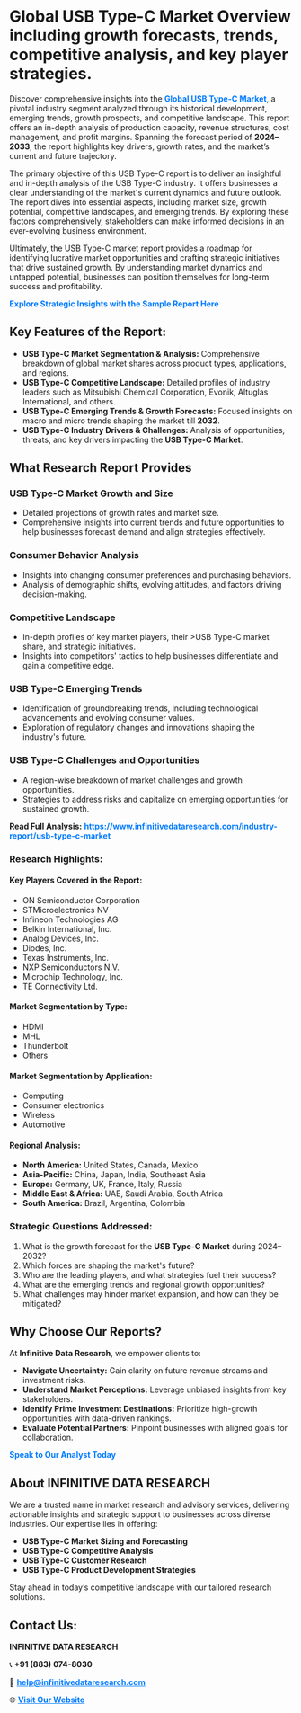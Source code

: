 <h1>Global USB Type-C Market Overview including growth forecasts, trends, competitive analysis, and key player strategies.</h1>
<p>
Discover comprehensive insights into the 
<a href="https://www.infinitivedataresearch.com/industry-report/usb-type-c-market" rel="dofollow" style="color: #007BFF; text-decoration: none;"><strong>Global USB Type-C Market</strong></a>, a pivotal industry segment analyzed through its historical development, emerging trends, growth prospects, and competitive landscape. This report offers an in-depth analysis of production capacity, revenue structures, cost management, and profit margins. Spanning the forecast period of <strong>2024–2033</strong>, the report highlights key drivers, growth rates, and the market’s current and future trajectory.
</p>
<p>
The primary objective of this USB Type-C report is to deliver an insightful and in-depth analysis of the USB Type-C industry. It offers businesses a clear understanding of the market's current dynamics and future outlook. The report dives into essential aspects, including market size, growth potential, competitive landscapes, and emerging trends. By exploring these factors comprehensively, stakeholders can make informed decisions in an ever-evolving business environment.
</p>
<p>
Ultimately, the USB Type-C market report provides a roadmap for identifying lucrative market opportunities and crafting strategic initiatives that drive sustained growth. By understanding market dynamics and untapped potential, businesses can position themselves for long-term success and profitability.
</p>
<p>
<a href="https://www.infinitivedataresearch.com/request-sample/reportId=106429" style="color: #007BFF; text-decoration: none;"><strong>Explore Strategic Insights with the Sample Report Here</strong></a>
</p>

<h2>Key Features of the Report:</h2>
<ul>
<li><strong>USB Type-C Market Segmentation & Analysis:</strong> Comprehensive breakdown of global market shares across product types, applications, and regions.</li>
<li><strong>USB Type-C Competitive Landscape:</strong> Detailed profiles of industry leaders such as Mitsubishi Chemical Corporation, Evonik, Altuglas International, and others.</li>
<li><strong>USB Type-C Emerging Trends & Growth Forecasts:</strong> Focused insights on macro and micro trends shaping the market till <strong>2032</strong>.</li>
<li><strong>USB Type-C Industry Drivers & Challenges:</strong> Analysis of opportunities, threats, and key drivers impacting the <strong>USB Type-C Market</strong>.</li>
</ul>

<h2>What Research Report Provides</h2>
<h3>USB Type-C Market Growth and Size</h3>
<ul>
<li>Detailed projections of growth rates and market size.</li>
<li>Comprehensive insights into current trends and future opportunities to help businesses forecast demand and align strategies effectively.</li>
</ul>

<h3>Consumer Behavior Analysis</h3>
<ul>
<li>Insights into changing consumer preferences and purchasing behaviors.</li>
<li>Analysis of demographic shifts, evolving attitudes, and factors driving decision-making.</li>
</ul>

<h3>Competitive Landscape</h3>
<ul>
<li>In-depth profiles of key market players, their >USB Type-C market share, and strategic initiatives.</li>
<li>Insights into competitors' tactics to help businesses differentiate and gain a competitive edge.</li>
</ul>

<h3>USB Type-C Emerging Trends</h3>
<ul>
<li>Identification of groundbreaking trends, including technological advancements and evolving consumer values.</li>
<li>Exploration of regulatory changes and innovations shaping the industry's future.</li>
</ul>

<h3>USB Type-C Challenges and Opportunities</h3>
<ul>
<li>A region-wise breakdown of market challenges and growth opportunities.</li>
<li>Strategies to address risks and capitalize on emerging opportunities for sustained growth.</li>
</ul>
<p><strong>Read Full Analysis:</strong> <a href="https://www.infinitivedataresearch.com/industry-report/usb-type-c-market" rel="dofollow" style="color: #007BFF; text-decoration: none;"><strong>https://www.infinitivedataresearch.com/industry-report/usb-type-c-market</strong></a></p>
<h3>Research Highlights:</h3>
<h4>Key Players Covered in the Report:</h4>
<ul><li>ON Semiconductor Corporation</li><li>STMicroelectronics NV</li><li>Infineon Technologies AG</li><li>Belkin International, Inc.</li><li>Analog Devices, Inc.</li><li>Diodes, Inc.</li><li>Texas Instruments, Inc.</li><li>NXP Semiconductors N.V.</li><li>Microchip Technology, Inc.</li><li>TE Connectivity Ltd.</li></ul>
<h4>Market Segmentation by Type:</h4>
<ul><li>HDMI</li><li>MHL</li><li>Thunderbolt</li><li>Others</li></ul>
<h4>Market Segmentation by Application:</h4>
<ul><li>Computing</li><li>Consumer electronics</li><li>Wireless</li><li>Automotive</li></ul>

<h4>Regional Analysis:</h4>
<ul>
<li><strong>North America:</strong> United States, Canada, Mexico</li>
<li><strong>Asia-Pacific:</strong> China, Japan, India, Southeast Asia</li>
<li><strong>Europe:</strong> Germany, UK, France, Italy, Russia</li>
<li><strong>Middle East & Africa:</strong> UAE, Saudi Arabia, South Africa</li>
<li><strong>South America:</strong> Brazil, Argentina, Colombia</li>
</ul>

<h3>Strategic Questions Addressed:</h3>
<ol>
<li>What is the growth forecast for the <strong>USB Type-C Market</strong> during 2024–2032?</li>
<li>Which forces are shaping the market's future?</li>
<li>Who are the leading players, and what strategies fuel their success?</li>
<li>What are the emerging trends and regional growth opportunities?</li>
<li>What challenges may hinder market expansion, and how can they be mitigated?</li>
</ol>

<h2>Why Choose Our Reports?</h2>
<p>At <strong>Infinitive Data Research</strong>, we empower clients to:</p>
<ul>
<li><strong>Navigate Uncertainty:</strong> Gain clarity on future revenue streams and investment risks.</li>
<li><strong>Understand Market Perceptions:</strong> Leverage unbiased insights from key stakeholders.</li>
<li><strong>Identify Prime Investment Destinations:</strong> Prioritize high-growth opportunities with data-driven rankings.</li>
<li><strong>Evaluate Potential Partners:</strong> Pinpoint businesses with aligned goals for collaboration.</li>
</ul>
<p><a href="https://www.infinitivedataresearch.com/industry-report/usb-type-c-market" rel="dofollow" style="color: #007BFF; text-decoration: none;"><strong>Speak to Our Analyst Today</strong></a></p>

<h2>About INFINITIVE DATA RESEARCH</h2>
<p>We are a trusted name in market research and advisory services, delivering actionable insights and strategic support to businesses across diverse industries. Our expertise lies in offering:</p>
<ul>
<li><strong>USB Type-C Market Sizing and Forecasting</strong></li>
<li><strong>USB Type-C Competitive Analysis</strong></li>
<li><strong>USB Type-C Customer Research</strong></li>
<li><strong>USB Type-C Product Development Strategies</strong></li>
</ul>
<p>Stay ahead in today’s competitive landscape with our tailored research solutions.</p>

<h2>Contact Us:</h2>
<p><strong>INFINITIVE DATA RESEARCH</strong></p>
<p>📞 <strong>+91 (883) 074-8030</strong></p>
<p>📧 <strong><a href="mailto:help@infinitivedataresearch.com" style="color: #007BFF;">help@infinitivedataresearch.com</a></strong></p>
<p>🌐 <strong><a href="https://www.infinitivedataresearch.com" rel="dofollow" style="color: #007BFF;">Visit Our Website</a></strong></p>